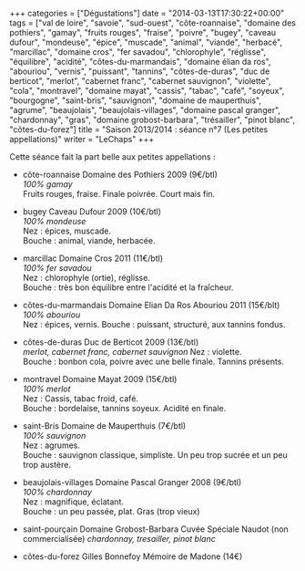 +++
categories = ["Dégustations"]
date = "2014-03-13T17:30:22+00:00"
tags = ["val de loire", "savoie", "sud-ouest", "côte-roannaise", "domaine des pothiers", "gamay", "fruits rouges", "fraise", "poivre", "bugey", "caveau dufour", "mondeuse", "épice", "muscade", "animal", "viande", "herbacé", "marcillac", "domaine cros", "fer savadou", "chlorophyle", "réglisse", "équilibre", "acidité", "côtes-du-marmandais", "domaine élian da ros", "abouriou", "vernis", "puissant", "tannins", "côtes-de-duras", "duc de berticot", "merlot", "cabernet franc", "cabernet sauvignon", "violette", "cola", "montravel", "domaine mayat", "cassis", "tabac", "café", "soyeux", "bourgogne", "saint-bris", "sauvignon", "domaine de mauperthuis", "agrume", "beaujolais",  "beaujolais-villages", "domaine pascal granger", "chardonnay", "gras", "domaine grobost-barbara", "trésailler", "pinot blanc", "côtes-du-forez"]
title = "Saison 2013/2014 : séance n°7 (Les petites appellations)"
writer = "LeChaps"
+++

Cette séance fait la part belle aux petites appellations :

* côte-roannaise Domaine des Pothiers 2009 (9€/btl)  
_100% gamay_  
Fruits rouges, fraise. Finale poivrée. Court mais fin.

* bugey Caveau Dufour 2009 (10€/btl)  
_100% mondeuse_  
Nez : épices, muscade.  
Bouche : animal, viande, herbacée.

* marcillac Domaine Cros 2011 (11€/btl) <i class="fa fa-plus-circle"></i>  
_100% fer savadou_  
Nez : chlorophyle (ortie), réglisse.  
Bouche : très bon équilibre entre l'acidité et la fraîcheur.

* côtes-du-marmandais Domaine Elian Da Ros Abouriou 2011 (15€/blt) <i class="fa fa-plus-circle"></i> <i class="fa fa-plus-circle"></i>  
_100% abouriou_  
Nez : épices, vernis.
Bouche : puissant, structuré, aux tannins fondus.

* côtes-de-duras Duc de Berticot 2009 (13€/btl)  
_merlot, cabernet franc, cabernet sauvignon_
Nez : violette.  
Bouche : bonbon cola, poivre avec une belle finale. Tannins présents.

* montravel Domaine Mayat 2009 (15€/btl) <i class="fa fa-plus-circle"></i>  
_100% merlot_  
Nez : Cassis, tabac froid, café.  
Bouche : bordelaise, tannins soyeux. Acidité en finale.

* saint-Bris Domaine de Mauperthuis (7€/btl)  
_100% sauvignon_  
Nez : agrumes.  
Bouche : sauvignon classique, simpliste. Un peu trop sucrée et un peu trop austère.

* beaujolais-villages Domaine Pascal Granger 2008 (9€/btl)  
_100% chardonnay_  
Nez : magnifique, éclatant.  
Bouche : un peu passée, plat. Gras (trop vieux)

* saint-pourçain Domaine Grobost-Barbara Cuvée Spéciale Naudot (non commercialisée)
_chardonnay, tresailler, pinot blanc_

* côtes-du-forez Gilles Bonnefoy Mémoire de Madone (14€) <i class="fa fa-minus-circle"></i>
